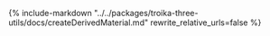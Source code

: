 {%
include-markdown "../../packages/troika-three-utils/docs/createDerivedMaterial.md"
rewrite_relative_urls=false
%}
